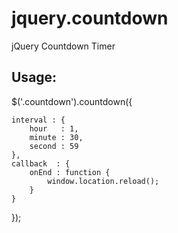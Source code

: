 jquery.countdown
================

jQuery Countdown Timer

Usage:
-----------------------



$('.countdown').countdown({

	interval : {
		hour   : 1,
		minute : 30,
		second : 59
	},
	callback  : {
		onEnd : function {
			window.location.reload();
		}
	}
});
	

